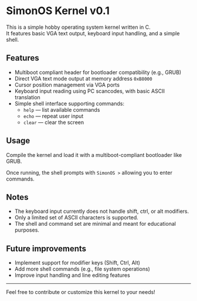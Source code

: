 # SimonOS Kernel v0.1

This is a simple hobby operating system kernel written in C.  
It features basic VGA text output, keyboard input handling, and a simple shell.

## Features

- Multiboot compliant header for bootloader compatibility (e.g., GRUB)
- Direct VGA text mode output at memory address `0xB8000`
- Cursor position management via VGA ports
- Keyboard input reading using PC scancodes, with basic ASCII translation
- Simple shell interface supporting commands:
  - `help` — list available commands
  - `echo` — repeat user input
  - `clear` — clear the screen

## Usage

Compile the kernel and load it with a multiboot-compliant bootloader like GRUB.

Once running, the shell prompts with `SimonOS >` allowing you to enter commands.

## Notes

- The keyboard input currently does not handle shift, ctrl, or alt modifiers.
- Only a limited set of ASCII characters is supported.
- The shell and command set are minimal and meant for educational purposes.

## Future improvements

- Implement support for modifier keys (Shift, Ctrl, Alt)
- Add more shell commands (e.g., file system operations)
- Improve input handling and line editing features

---

Feel free to contribute or customize this kernel to your needs!

